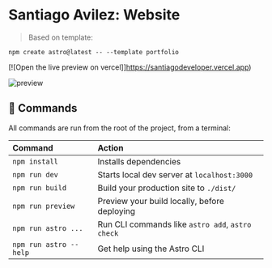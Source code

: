 # Santiago Avilez: Website 

> Based on template:

```
npm create astro@latest -- --template portfolio
```


[![Open the live preview on vercel]]https://santiagodeveloper.vercel.app)




![preview](https://res.cloudinary.com/dozjn0kxw/image/upload/v1677888051/preview-santiago-developer.png)


## 🧞 Commands

All commands are run from the root of the project, from a terminal:

| Command                | Action                                           |
| :--------------------- | :----------------------------------------------- |
| `npm install`          | Installs dependencies                            |
| `npm run dev`          | Starts local dev server at `localhost:3000`      |
| `npm run build`        | Build your production site to `./dist/`          |
| `npm run preview`      | Preview your build locally, before deploying     |
| `npm run astro ...`    | Run CLI commands like `astro add`, `astro check` |
| `npm run astro --help` | Get help using the Astro CLI                     |


